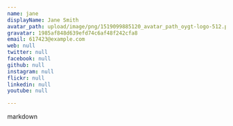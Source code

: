 ```yaml
---
name: jane
displayName: Jane Smith
avatar_path: upload/image/png/1519099885120_avatar_path_oygt-logo-512.png
gravatar: 1985af848d639efd74c6af48f242cfa8
email: 617423@example.com
web: null
twitter: null
facebook: null
github: null
instagram: null
flickr: null
linkedin: null
youtube: null

---
```


markdown


